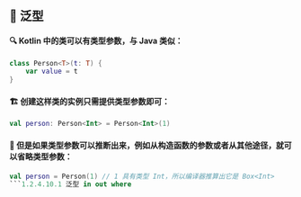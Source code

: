 ## 🧬 泛型

#### 🔍 Kotlin 中的类可以有类型参数，与 Java 类似：

```kotlin
class Person<T>(t: T) {
    var value = t
}
```

#### 🏗️ 创建这样类的实例只需提供类型参数即可：

```kotlin
val person: Person<Int> = Person<Int>(1)
```

#### 🧐 但是如果类型参数可以推断出来，例如从构造函数的参数或者从其他途径，就可以省略类型参数：

```kotlin
val person = Person(1) // 1 具有类型 Int，所以编译器推算出它是 Box<Int>
```1.2.4.10.1 泛型 in out where